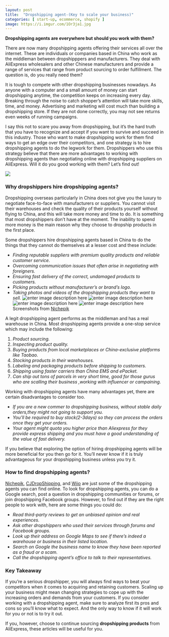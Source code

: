 ```yaml
---
layout: post
title:  "Dropshipping agent-(Key to scale your business)"
categories: [ start-up, ecommerce, shopify ]
image: https://i.imgur.com/1Or3ja1.jpg
---
```


**Dropshipping agents are everywhere but should you work with them?**

There are now many dropshipping agents offering their services all over the internet. These are individuals or companies based in China who work as the middleman between dropshipppers and manufacturers. They deal with AliExpress wholesalers and other Chinese manufacturers and provide a range of services that range from product sourcing to order fulfillment. The question is, do you really need them?

It is tough to compete with other dropshipping businesses nowadays. As anyone with a computer and a small amount of money can start dropshipping anytime, the competition keeps on increasing every day. Breaking through the noise to catch shopper’s attention will take more skills, time, and money. Advertising and marketing will cost much than building a dropshipping store. If they are not done correctly, you may not see returns even weeks of running campaigns.

I say this not to scare you away from dropshipping, but it’s the hard truth that you have to recognize and accept if you want to survive and succeed in this industry. Those who want to make dropshipping work for them find ways to get an edge over their competitors, and one strategy is to hire dropshipping agents to do the legwork for them. Dropshippers who use this strategy believe that there are more advantages to working with dropshipping agents than negotiating online with dropshipping suppliers on AliExpress. Will it do you good working with them? Let’s find out!

[![](https://www.productmafia.com/wp-content/uploads/2019/10/blog-ad-2-300x60.png)](https://www.productmafia.com/home/)

### Why dropshippers hire dropshipping agents?

Dropshipping overseas particularly in China does not give you the luxury to negotiate face-to-face with manufacturers or suppliers. You cannot visit their warehouses and check the quality of their products yourself without flying to China, and this will take more money and time to do. It is something that most dropshippers don’t have at the moment. The inability to spend more money is the main reason why they choose to dropship products in the first place.

Some dropshippers hire dropshipping agents based in China to do the things that they cannot do themselves at a lesser cost and these include:

-   _Finding reputable suppliers with premium quality products and reliable customer service._
-   _Overcoming communication issues that often arise in negotiating with foreigners._
-   _Ensuring fast delivery of the correct, undamaged products to customers._
-   _Picking products without manufacturer’s or brand’s logo._
-   _Taking photos and videos of the dropshipping products they want to sell._
![enter image description here](https://i.imgur.com/4LMo3Wn.png)
![enter image description here](https://i.imgur.com/ELoSzTI.png)
![enter image description here](https://i.imgur.com/GXQePaJ.png)
![enter image description here](https://i.imgur.com/paLFFQm.png)
Screenshots from [Nichepik](https://www.nichepik.com)


A legit dropshipping agent performs as the middleman and has a real warehouse in China. Most dropshipping agents provide a one-stop service which may include the following:

1.  _Product sourcing._
2.  _Inspecting product quality._
3.  _Buying products from local marketplaces or China-exclusive platforms like Taobao._
4.  _Stocking products in their warehouses._
5.  _Labeling and packaging products before shipping to customers._
6.  _Shipping using faster carriers than China EMS and ePacket._
7. _Can ship out tons of parcels in very short time, good for those gurus who are scalling their business ,working with influencer or campaining._

Working with dropshipping agents have many advantages yet, there are certain disadvantages to consider too.

-   _If you are a new commer to dropshipping business, without stable daily orders,they might not going to support you._
-   _You’ll be required to buy stock(2-3days) so they can process the orders once they get your orders._
-   _Your agent might quota you higher price than Aliexpress for they provide express shipping and you must have a good understanding of the value of fast delivery._

If you believe that exploring the option of hiring dropshipping agents will be more beneficial for you then go for it. You’ll never know if it is truly advantageous for your dropshipping business unless you try it.

### How to find dropshipping agents?

[Nichepik](https://www.nichepik.com), [CJDropShipping](www.cjdropshipping.com), and [Wiio](www.wiio.com) are just some of the dropshipping agents you can find online. To look for dropshipping agents, you can do a Google search, post a question in dropshipping communities or forums, or join dropshipping Facebook groups. However, to find out if they are the right people to work with, here are some things you could do:

-   _Read third-party reviews to get an unbiased opinion and real experiences._
-   _Ask other dropshippers who used their services through forums and Facebook groups._
-   _Look up their address on Google Maps to see if there’s indeed a warehouse or business in their listed location._
-   _Search on Google the business name to know they have been reported as a fraud or a scam._
-   _Call the dropshipping agent’s office to talk to their representatives._

### Key Takeaway

If you’re a serious dropshipper, you will always find ways to beat your competitors when it comes to acquiring and retaining customers. Scaling up your business might mean changing strategies to cope up with the increasing orders and demands from your customers. If you consider working with a dropshipping agent, make sure to analyze first its pros and cons so you’ll know what to expect. And the only way to know if it will work for you or not is to try it out.

If you, however, choose to continue sourcing  **dropshipping products**  from AliExpress, these articles will be useful for you.
<!--stackedit_data:
eyJoaXN0b3J5IjpbLTE0NDU2Njg3MTksODc4NTE3NjgwLDIxMj
M2NTUwNzAsLTE4NzQwNjk5MDddfQ==
-->